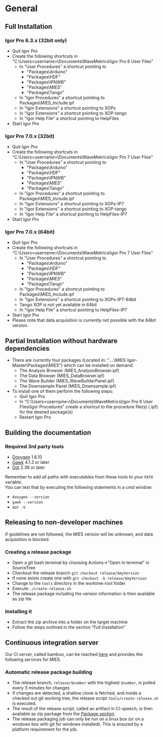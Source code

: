 # General

## Full Installation

### Igor Pro 6.3.x (32bit only)

* Quit Igor Pro
* Create the following shortcuts in "C:\Users\<username>\Documents\WaveMetrics\Igor Pro 6 User Files"
	* In "User Procedures" a shortcut pointing to
		* "Packages\Arduino"
		* "Packages\HDF"
		* "Packages\IPNWB"
		* "Packages\MIES"
		* "Packages\Tango"
	* In "Igor Procedures" a shortcut pointing to Packages\MIES_Include.ipf
	* In "Igor Extensions" a shortcut pointing to XOPs
	* In "Igor Extensions" a shortcut pointing to XOP-tango
	* In "Igor Help File"  a shortcut pointing to HelpFiles
* Start Igor Pro

### Igor Pro 7.0.x (32bit)

* Quit Igor Pro
* Create the following shortcuts in "C:\Users\<username>\Documents\WaveMetrics\Igor Pro 7 User Files"
	* In "User Procedures" a shortcut pointing to
		* "Packages\Arduino"
		* "Packages\HDF"
		* "Packages\IPNWB"
		* "Packages\MIES"
		* "Packages\Tango"
	* In "Igor Procedures" a shortcut pointing to Packages\MIES_Include.ipf
	* In "Igor Extensions" a shortcut pointing to XOPs-IP7
	* In "Igor Extensions" a shortcut pointing to XOP-tango
	* In "Igor Help File"  a shortcut pointing to HelpFiles-IP7
* Start Igor Pro

### Igor Pro 7.0.x (64bit)

* Quit Igor Pro
* Create the following shortcuts in "C:\Users\<username>\Documents\WaveMetrics\Igor Pro 7 User Files"
	* In "User Procedures" a shortcut pointing to
		* "Packages\Arduino"
		* "Packages\HDF"
		* "Packages\IPNWB"
		* "Packages\MIES"
		* "Packages\Tango"
	* In "Igor Procedures" a shortcut pointing to Packages\MIES_Include.ipf
	* In "Igor Extensions" a shortcut pointing to XOPs-IP7-64bit
	* Tango XOP is not yet available in 64bit
	* In "Igor Help File"  a shortcut pointing to HelpFiles-IP7
* Start Igor Pro
* Please note that data acquisition is currently not possible with the 64bit version.

## Partial Installation without hardware dependencies
* There are currently four packages (Located in: "....\MIES-Igor-Master\Packages\MIES") which can be installed on demand:
	* The Analysis Browser (MIES_AnalysisBrowser.ipf)
	* The Data Browser (MIES_DataBrowser.ipf)
	* The Wave Builder (MIES_WaveBuilderPanel.ipf)
	* The Downsample Panel (MIES_Downsample.ipf)
* To install one of them perform the following steps:
	* Quit Igor Pro
	* In "C:\Users\<username>\Documents\WaveMetrics\Igor Pro 6 User Files\Igor Procedures" create a shortcut to the procedure file(s) (.ipf) for the desired package(s) 
	* Restart Igor Pro

## Building the documentation

### Required 3rd party tools
* [Doxygen](http://doxygen.org) 1.8.10
* [Gawk](http://sourceforge.net/projects/ezwinports/files/gawk-4.1.3-w32-bin.zip/download) 4.1.3 or later
* [Dot](http://www.graphviz.org) 2.38 or later

Remember to add all paths with executables from these tools to your `PATH` variable.<br>
You can test that by executing the following statements in a cmd window:

* `doxygen --version`
* `gawk --version`
* `dot -V`

## Releasing to non-developer machines

If guidelines are not followed, the MIES version will be unknown, and data acquisition is blocked.

### Creating a release package
- Open a git bash terminal by choosing Actions->"Open in terminal" in SourceTree
- Checkout the release branch `git checkout release/$myVersion`
- If none exists create one with `git checkout -b release/$myVersion`
- Change to the `tools` directory in the worktree root folder
- Execute `./create-release.sh`
- The release package including the version information is then available as zip file

### Installing it
- Extract the zip archive into a folder on the target machine
- Follow the steps outlined in the section "Full Installation"

## Continuous integration server
Our CI server, called bamboo, can be reached [here](http://bamboo.corp.alleninstitute.org/browse/MIES)
and provides the following services for MIES.

### Automatic release package building
* The release branch, `release/$number` with the highest `$number`, is polled every 3 minutes for changes
* If changes are detected, a shallow clone is fetched, and inside a checked
  out git working tree, the release script `tools/create-release.sh` is executed.
* The result of the release script, called an artifact in CI-speech, is then
  available as zip package from the [Package section](http://bamboo.corp.alleninstitute.org/browse/MIES-RELEASE/latestSuccessful).
* The release packaging job can only be run on a linux box (or on a windows box with git for windows installed).
  This is ensured by a platform requirement for the job.
